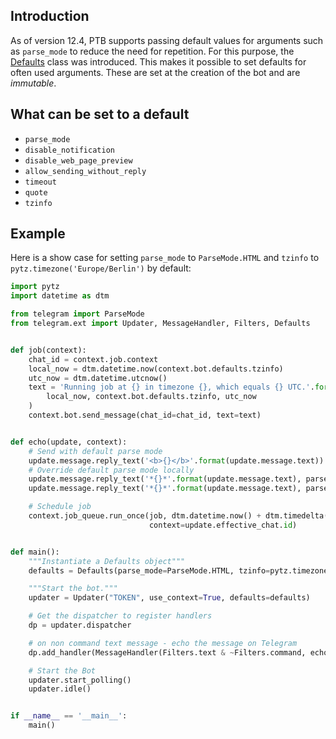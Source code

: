 ## Introduction
As of version 12.4, PTB supports passing default values for arguments such as `parse_mode` to reduce the need for repetition. For this purpose, the [Defaults](https://python-telegram-bot.readthedocs.io/en/stable/telegram.ext.defaults.html) class was introduced. This makes it possible to set defaults for often used arguments. These are set at the creation of the bot and are _immutable_.

## What can be set to a default
* `parse_mode`
* `disable_notification`
* `disable_web_page_preview`
* `allow_sending_without_reply`
* `timeout`
* `quote`
* `tzinfo`

## Example
Here is a show case for setting `parse_mode` to `ParseMode.HTML` and `tzinfo` to `pytz.timezone('Europe/Berlin')` by default:

```python
import pytz
import datetime as dtm

from telegram import ParseMode
from telegram.ext import Updater, MessageHandler, Filters, Defaults


def job(context):
    chat_id = context.job.context
    local_now = dtm.datetime.now(context.bot.defaults.tzinfo)
    utc_now = dtm.datetime.utcnow()
    text = 'Running job at {} in timezone {}, which equals {} UTC.'.format(
        local_now, context.bot.defaults.tzinfo, utc_now
    )
    context.bot.send_message(chat_id=chat_id, text=text)


def echo(update, context):
    # Send with default parse mode
    update.message.reply_text('<b>{}</b>'.format(update.message.text))
    # Override default parse mode locally
    update.message.reply_text('*{}*'.format(update.message.text), parse_mode=ParseMode.MARKDOWN)
    update.message.reply_text('*{}*'.format(update.message.text), parse_mode=None)

    # Schedule job
    context.job_queue.run_once(job, dtm.datetime.now() + dtm.timedelta(seconds=1),
                               context=update.effective_chat.id)


def main():
    """Instantiate a Defaults object"""
    defaults = Defaults(parse_mode=ParseMode.HTML, tzinfo=pytz.timezone('Europe/Berlin'))

    """Start the bot."""
    updater = Updater("TOKEN", use_context=True, defaults=defaults)

    # Get the dispatcher to register handlers
    dp = updater.dispatcher

    # on non command text message - echo the message on Telegram
    dp.add_handler(MessageHandler(Filters.text & ~Filters.command, echo))

    # Start the Bot
    updater.start_polling()
    updater.idle()


if __name__ == '__main__':
    main()

```